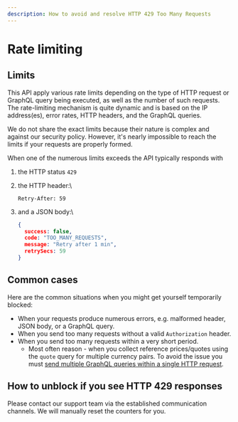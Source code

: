 ```yaml
---
description: How to avoid and resolve HTTP 429 Too Many Requests
---
```


# Rate limiting

## Limits

This API apply various rate limits depending on the type of HTTP request or GraphQL query being executed, as well as the number of such requests. The rate-limiting mechanism is quite dynamic and is based on the IP address(es), error rates, HTTP headers, and the GraphQL queries.

We do not share the exact limits because their nature is complex and against our security policy. However, it's nearly impossible to reach the limits if your requests are properly formed.

When one of the numerous limits exceeds the API typically responds with

1. the HTTP status `429`&#x20;
2.  the HTTP header:\


    ```
    Retry-After: 59
    ```
3.  and a JSON body:\


    ```json
    {
      success: false,
      code: "TOO_MANY_REQUESTS",
      message: "Retry after 1 min",
      retrySecs: 59
    }
    ```

## Common cases

Here are the common situations when you might get yourself temporarily blocked:

* When your requests produce numerous errors, e.g. malformed header, JSON body, or a GraphQL query.
* When you send too many requests without a valid `Authorization` header.
* When you send too many requests within a very short period.
  * Most often reason - when you collect reference prices/quotes using the `quote` query for multiple currency pairs. To avoid the issue you must [send multiple GraphQL queries within a single HTTP request](../fx/quote.md#multiple-reference-indicative-quotes-with-a-single-http-request).

## How to unblock if you see HTTP 429 responses

Please contact our support team via the established communication channels. We will manually reset the counters for you.
